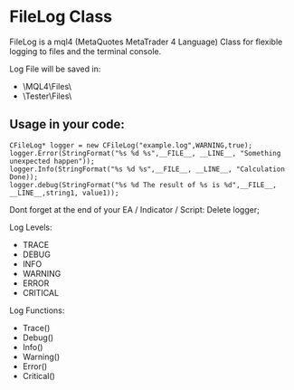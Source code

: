 # FileLog Class

FileLog is a mql4 (MetaQuotes MetaTrader 4 Language) Class for flexible logging to files and the terminal console.

Log File will be saved in:
* <Data folder>\MQL4\Files\
* <Data folder>\Tester\Files\

## Usage in your code:

    CFileLog* logger = new CFileLog("example.log",WARNING,true);
    logger.Error(StringFormat("%s %d %s",__FILE__, __LINE__, "Something unexpected happen"));
	logger.Info(StringFormat("%s %d %s",__FILE__, __LINE__, "Calculation Done));
	logger.debug(StringFormat("%s %d The result of %s is %d",__FILE__, __LINE__,string1, value1));

Dont forget at the end of your EA / Indicator / Script:
	Delete logger;

Log Levels:
* TRACE
* DEBUG
* INFO
* WARNING
* ERROR
* CRITICAL

Log Functions:
* Trace()
* Debug()
* Info()
* Warning()
* Error()
* Critical()

